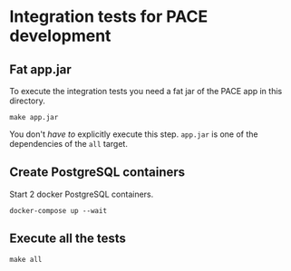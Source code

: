 # Integration tests for PACE development

## Fat app.jar
To execute the integration tests you need a fat jar of the PACE app
in this directory.

    make app.jar

You don't *have to* explicitly execute this step. `app.jar` is one of the dependencies of the `all` target.

## Create PostgreSQL containers
Start 2 docker PostgreSQL containers.

    docker-compose up --wait

## Execute all the tests

    make all
